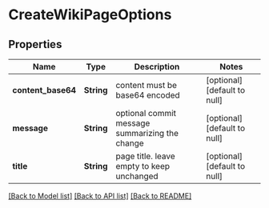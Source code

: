 # CreateWikiPageOptions
## Properties

| Name | Type | Description | Notes |
|------------ | ------------- | ------------- | -------------|
| **content\_base64** | **String** | content must be base64 encoded | [optional] [default to null] |
| **message** | **String** | optional commit message summarizing the change | [optional] [default to null] |
| **title** | **String** | page title. leave empty to keep unchanged | [optional] [default to null] |

[[Back to Model list]](../README.md#documentation-for-models) [[Back to API list]](../README.md#documentation-for-api-endpoints) [[Back to README]](../README.md)

